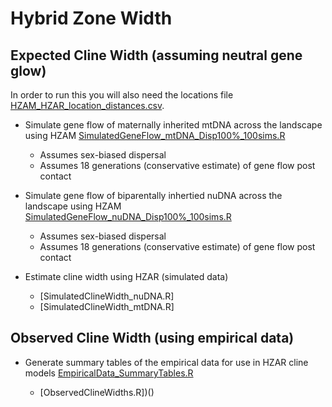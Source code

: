 # Hybrid Zone Width

## Expected Cline Width (assuming neutral gene glow)

In order to run this you will also need the locations file [HZAM_HZAR_location_distances.csv](https://github.com/squisquater/Red-Fox-Hybrid-Zone-Dynamics/blob/main/06.Hybrid-Zone-Width/HZAM_HZAR_location_distances.csv).

* Simulate gene flow of maternally inherited mtDNA across the landscape using HZAM [SimulatedGeneFlow_mtDNA_Disp100%_100sims.R](https://github.com/squisquater/Red-Fox-Hybrid-Zone-Dynamics/blob/main/06.Hybrid-Zone-Width/SimulatedGeneFlow_mtDNA_Disp100%25_100sims.R)
  * Assumes sex-biased dispersal
  * Assumes 18 generations (conservative estimate) of gene flow post contact
  
* Simulate gene flow of biparentally inhertied nuDNA across the landscape using HZAM [SimulatedGeneFlow_nuDNA_Disp100%_100sims.R](https://github.com/squisquater/Red-Fox-Hybrid-Zone-Dynamics/blob/main/06.Hybrid-Zone-Width/SimulatedGeneFlow_nuDNA_Disp100%25_100sims.R)
  * Assumes sex-biased dispersal
  * Assumes 18 generations (conservative estimate) of gene flow post contact
  
* Estimate cline width using HZAR (simulated data)
  * [SimulatedClineWidth_nuDNA.R]
  * [SimulatedClineWidth_mtDNA.R]

## Observed Cline Width (using empirical data)

* Generate summary tables of the empirical data for use in HZAR cline models [EmpiricalData_SummaryTables.R](https://github.com/squisquater/Red-Fox-Hybrid-Zone-Dynamics/blob/main/06.Geographic-Cline/EmpiricalData_SummaryTables.R)

  * [ObservedClineWidths.R])()
